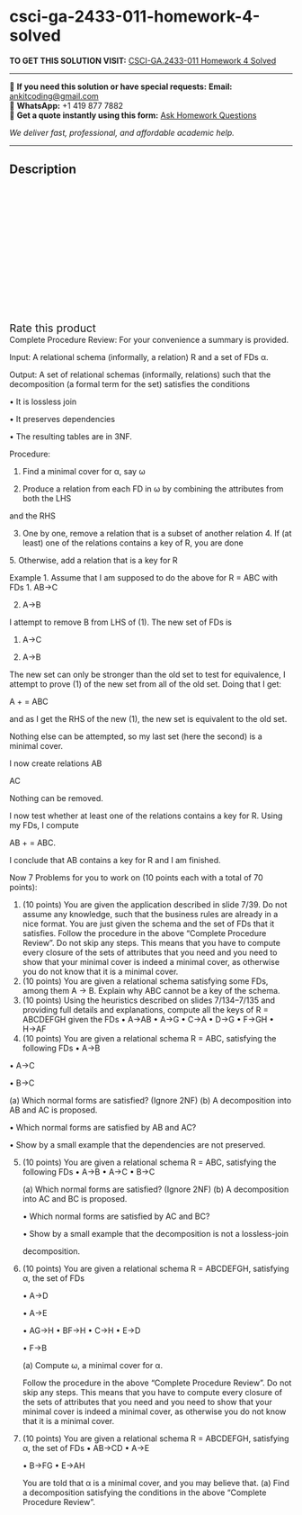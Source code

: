 # csci-ga-2433-011-homework-4-solved
**TO GET THIS SOLUTION VISIT:** [CSCI-GA.2433-011 Homework 4 Solved](https://www.ankitcodinghub.com/product/csci-ga-2433-011-homework-4-solved/)


---

📩 **If you need this solution or have special requests:** **Email:** ankitcoding@gmail.com  
📱 **WhatsApp:** +1 419 877 7882  
📄 **Get a quote instantly using this form:** [Ask Homework Questions](https://www.ankitcodinghub.com/services/ask-homework-questions/)

*We deliver fast, professional, and affordable academic help.*

---

<h2>Description</h2>



<div class="kk-star-ratings kksr-auto kksr-align-center kksr-valign-top" data-payload="{&quot;align&quot;:&quot;center&quot;,&quot;id&quot;:&quot;93527&quot;,&quot;slug&quot;:&quot;default&quot;,&quot;valign&quot;:&quot;top&quot;,&quot;ignore&quot;:&quot;&quot;,&quot;reference&quot;:&quot;auto&quot;,&quot;class&quot;:&quot;&quot;,&quot;count&quot;:&quot;0&quot;,&quot;legendonly&quot;:&quot;&quot;,&quot;readonly&quot;:&quot;&quot;,&quot;score&quot;:&quot;0&quot;,&quot;starsonly&quot;:&quot;&quot;,&quot;best&quot;:&quot;5&quot;,&quot;gap&quot;:&quot;4&quot;,&quot;greet&quot;:&quot;Rate this product&quot;,&quot;legend&quot;:&quot;0\/5 - (0 votes)&quot;,&quot;size&quot;:&quot;24&quot;,&quot;title&quot;:&quot;CSCI-GA.2433-011 Homework 4 Solved&quot;,&quot;width&quot;:&quot;0&quot;,&quot;_legend&quot;:&quot;{score}\/{best} - ({count} {votes})&quot;,&quot;font_factor&quot;:&quot;1.25&quot;}">

<div class="kksr-stars">

<div class="kksr-stars-inactive">
            <div class="kksr-star" data-star="1" style="padding-right: 4px">


<div class="kksr-icon" style="width: 24px; height: 24px;"></div>
        </div>
            <div class="kksr-star" data-star="2" style="padding-right: 4px">


<div class="kksr-icon" style="width: 24px; height: 24px;"></div>
        </div>
            <div class="kksr-star" data-star="3" style="padding-right: 4px">


<div class="kksr-icon" style="width: 24px; height: 24px;"></div>
        </div>
            <div class="kksr-star" data-star="4" style="padding-right: 4px">


<div class="kksr-icon" style="width: 24px; height: 24px;"></div>
        </div>
            <div class="kksr-star" data-star="5" style="padding-right: 4px">


<div class="kksr-icon" style="width: 24px; height: 24px;"></div>
        </div>
    </div>

<div class="kksr-stars-active" style="width: 0px;">
            <div class="kksr-star" style="padding-right: 4px">


<div class="kksr-icon" style="width: 24px; height: 24px;"></div>
        </div>
            <div class="kksr-star" style="padding-right: 4px">


<div class="kksr-icon" style="width: 24px; height: 24px;"></div>
        </div>
            <div class="kksr-star" style="padding-right: 4px">


<div class="kksr-icon" style="width: 24px; height: 24px;"></div>
        </div>
            <div class="kksr-star" style="padding-right: 4px">


<div class="kksr-icon" style="width: 24px; height: 24px;"></div>
        </div>
            <div class="kksr-star" style="padding-right: 4px">


<div class="kksr-icon" style="width: 24px; height: 24px;"></div>
        </div>
    </div>
</div>


<div class="kksr-legend" style="font-size: 19.2px;">
            <span class="kksr-muted">Rate this product</span>
    </div>
    </div>
<div class="page" title="Page 1">
<div class="layoutArea">
<div class="column">
Complete Procedure Review: For your convenience a summary is provided.

Input: A relational schema (informally, a relation) R and a set of FDs α.

Output: A set of relational schemas (informally, relations) such that the decomposition (a formal term for the set) satisfies the conditions

• It is lossless join

• It preserves dependencies

• The resulting tables are in 3NF.

Procedure:

1. Find a minimal cover for α, say ω

2. Produce a relation from each FD in ω by combining the attributes from both the LHS

and the RHS

3. One by one, remove a relation that is a subset of another relation 4. If (at least) one of the relations contains a key of R, you are done

</div>
</div>
</div>
<div class="page" title="Page 2">
<div class="layoutArea">
<div class="column">
5. Otherwise, add a relation that is a key for R

Example 1. Assume that I am supposed to do the above for R = ABC with FDs 1. AB→C

2. A→B

I attempt to remove B from LHS of (1). The new set of FDs is

1. A→C

2. A→B

The new set can only be stronger than the old set to test for equivalence, I attempt to prove (1) of the new set from all of the old set. Doing that I get:

A + = ABC

and as I get the RHS of the new (1), the new set is equivalent to the old set.

Nothing else can be attempted, so my last set (here the second) is a minimal cover.

I now create relations AB

AC

Nothing can be removed.

I now test whether at least one of the relations contains a key for R. Using my FDs, I compute

AB + = ABC.

I conclude that AB contains a key for R and I am finished.

Now 7 Problems for you to work on (10 points each with a total of 70 points):

<ol>
<li>(10 points) You are given the application described in slide 7/39. Do not assume any knowledge, such that the business rules are already in a nice format. You are just given the schema and the set of FDs that it satisfies. Follow the procedure in the above “Complete Procedure Review”. Do not skip any steps. This means that you have to compute every closure of the sets of attributes that you need and you need to show that your minimal cover is indeed a minimal cover, as otherwise you do not know that it is a minimal cover.</li>
<li>(10 points) You are given a relational schema satisfying some FDs, among them A → B. Explain why ABC cannot be a key of the schema.</li>
<li>(10 points) Using the heuristics described on slides 7/134–7/135 and providing full details and explanations, compute all the keys of R = ABCDEFGH given the FDs
• A→AB • A→G • C→A • D→G • F→GH • H→AF
</li>
<li>(10 points) You are given a relational schema R = ABC, satisfying the following FDs • A→B</li>
</ol>
</div>
</div>
</div>
<div class="page" title="Page 3">
<div class="layoutArea">
<div class="column">
• A→C

• B→C

(a) Which normal forms are satisfied? (Ignore 2NF) (b) A decomposition into AB and AC is proposed.

• Which normal forms are satisfied by AB and AC?

• Show by a small example that the dependencies are not preserved.

<ol start="5">
<li>(10 points) You are given a relational schema R = ABC, satisfying the following FDs
• A→B • A→C • B→C

(a) Which normal forms are satisfied? (Ignore 2NF) (b) A decomposition into AC and BC is proposed.

• Which normal forms are satisfied by AC and BC?

• Show by a small example that the decomposition is not a lossless-join

decomposition.
</li>
<li>(10 points) You are given a relational schema R = ABCDEFGH, satisfying α, the set of
FDs

• A→D

• A→E

• AG→H • BF→H • C→H • E→D

• F→B

(a) Compute ω, a minimal cover for α.

Follow the procedure in the above “Complete Procedure Review”. Do not skip any steps. This means that you have to compute every closure of the sets of attributes that you need and you need to show that your minimal cover is indeed a minimal cover, as otherwise you do not know that it is a minimal cover.
</li>
<li>(10 points) You are given a relational schema R = ABCDEFGH, satisfying α, the set of FDs
• AB→CD • A→E

• B→FG • E→AH

You are told that α is a minimal cover, and you may believe that. (a) Find a decomposition satisfying the conditions in the above “Complete Procedure Review”.
</li>
</ol>
</div>
</div>
</div>
